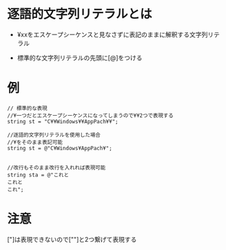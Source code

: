 # 逐語的文字列リテラルとは
- ¥xxをエスケープシーケンスと見なさずに表記のままに解釈する文字列リテラル

- 標準的な文字列リテラルの先頭に[@]をつける

# 例

```
// 標準的な表現
//¥一つだとエスケープシーケンスになってしまうので¥¥2つで表現する
string st = "C¥¥Windows¥¥AppPach¥¥";

//逐語的文字列リテラルを使用した場合
//¥をそのまま表記可能
string st = @"C¥Windows¥AppPach¥";


//改行もそのまま改行を入れれば表現可能
string sta = @"これと
これと
これ";
```

# 注意
["]は表現できないので[""]と2つ繋げて表現する

